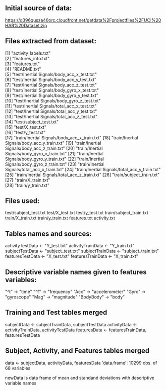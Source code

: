 Initial source of data:
-----------------------
https://d396qusza40orc.cloudfront.net/getdata%2Fprojectfiles%2FUCI%20HAR%20Dataset.zip

Files extracted from dataset:
-----------------------------
[1] "activity_labels.txt"                         
[2] "features_info.txt"                           
[3] "features.txt"                                
[4] "README.txt"                                  
[5] "test/Inertial Signals/body_acc_x_test.txt"   
[6] "test/Inertial Signals/body_acc_y_test.txt"   
[7] "test/Inertial Signals/body_acc_z_test.txt"   
[8] "test/Inertial Signals/body_gyro_x_test.txt"  
[9] "test/Inertial Signals/body_gyro_y_test.txt"  
[10] "test/Inertial Signals/body_gyro_z_test.txt"  
[11] "test/Inertial Signals/total_acc_x_test.txt"  
[12] "test/Inertial Signals/total_acc_y_test.txt"  
[13] "test/Inertial Signals/total_acc_z_test.txt"  
[14] "test/subject_test.txt"                       
[15] "test/X_test.txt"                             
[16] "test/y_test.txt"                             
[17] "train/Inertial Signals/body_acc_x_train.txt" 
[18] "train/Inertial Signals/body_acc_y_train.txt" 
[19] "train/Inertial Signals/body_acc_z_train.txt" 
[20] "train/Inertial Signals/body_gyro_x_train.txt"
[21] "train/Inertial Signals/body_gyro_y_train.txt"
[22] "train/Inertial Signals/body_gyro_z_train.txt"
[23] "train/Inertial Signals/total_acc_x_train.txt"
[24] "train/Inertial Signals/total_acc_y_train.txt"
[25] "train/Inertial Signals/total_acc_z_train.txt"
[26] "train/subject_train.txt"                     
[27] "train/X_train.txt"                           
[28] "train/y_train.txt"

Files used:
-----------
test/subject_test.txt
test/X_test.txt
test/y_test.txt
train/subject_train.txt
train/X_train.txt
train/y_train.txt
features.txt
activity.txt

Tables names and sources:
-------------------------
activityTestData <- "Y_test.txt" 
activityTrainData <- "Y_train.txt"
subjectTestData <- "subject_test.txt"
subjectTrainData <- "subject_train.txt"
featuresTestData <- "X_test.txt"
featuresTrainData <- "X_train.txt"

Descriptive variable names given to features variables:
---------------------------------
"^t" -> "time"
"^f" -> "frequency"
"Acc" -> "accelerometer"
"Gyro" -> "gyroscope"
"Mag" -> "magnitude"
"BodyBody" -> "body"

Training and Test tables merged
-------------------------------

subjectData <- subjectTrainData, subjectTestData
activityData <- activityTrainData, activityTestData
featuresData <- featuresTrainData, featuresTestData

Subject, Activity, and Features tables merged
---------------------------------------------

data <- subjectData, activityData, featuresData
'data.frame':   10299 obs. of  68 variables

newData is data frame of mean and standand deviations with descriptive variable names


